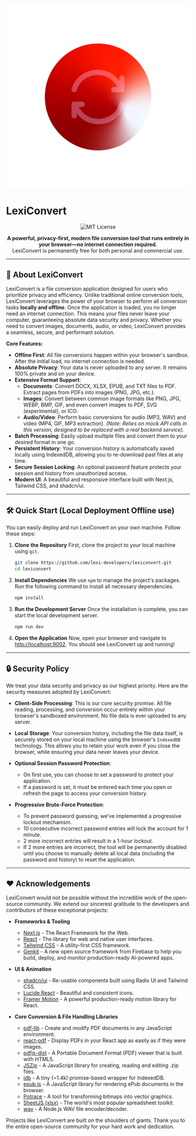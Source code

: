 <p align="center">
  <img src="Picture/logo.png" alt="LexiConvert Banner" data-ai-hint="abstract document conversion" />
</p>

# LexiConvert

<p align="center">
  <img alt="MIT License" src="https://img.shields.io/badge/License-MIT-blue.svg">
</p>

<p align="center">
  <strong>A powerful, privacy-first, modern file conversion tool that runs entirely in your browser—no internet connection required.</strong>
  <br />
  LexiConvert is permanently free for both personal and commercial use.
</p>

---

## 🚀 About LexiConvert

LexiConvert is a file conversion application designed for users who prioritize privacy and efficiency. Unlike traditional online conversion tools, LexiConvert leverages the power of your browser to perform all conversion tasks **locally and offline**. Once the application is loaded, you no longer need an internet connection. This means your files never leave your computer, guaranteeing absolute data security and privacy. Whether you need to convert images, documents, audio, or video, LexiConvert provides a seamless, secure, and performant solution.

**Core Features:**
*   **Offline First**: All file conversions happen within your browser's sandbox. After the initial load, no internet connection is needed.
*   **Absolute Privacy**: Your data is never uploaded to any server. It remains 100% private and on your device.
*   **Extensive Format Support**:
    *   **Documents**: Convert DOCX, XLSX, EPUB, and TXT files to PDF. Extract pages from PDFs into images (PNG, JPG, etc.).
    *   **Images**: Convert between common image formats like PNG, JPG, WEBP, BMP, GIF, and even convert images to PDF, SVG (experimental), or ICO.
    *   **Audio/Video**: Perform basic conversions for audio (MP3, WAV) and video (MP4, GIF, MP3 extraction). *(Note: Relies on mock API calls in this version, designed to be replaced with a real backend service).*
*   **Batch Processing**: Easily upload multiple files and convert them to your desired format in one go.
*   **Persistent History**: Your conversion history is automatically saved locally using IndexedDB, allowing you to re-download past files at any time.
*   **Secure Session Locking**: An optional password feature protects your session and history from unauthorized access.
*   **Modern UI**: A beautiful and responsive interface built with Next.js, Tailwind CSS, and shadcn/ui.

---

## 🛠️ Quick Start (Local Deployment Offline use)

You can easily deploy and run LexiConvert on your own machine. Follow these steps:

1.  **Clone the Repository**
    First, clone the project to your local machine using `git`.
    ```bash
    git clone https://github.com/lexi-developers/lexiconvert.git
    cd lexiconvert
    ```

2.  **Install Dependencies**
    We use `npm` to manage the project's packages. Run the following command to install all necessary dependencies.
    ```bash
    npm install
    ```

3.  **Run the Development Server**
    Once the installation is complete, you can start the local development server.
    ```bash
    npm run dev
    ```

4.  **Open the Application**
    Now, open your browser and navigate to [http://localhost:9002](http://localhost:9002). You should see LexiConvert up and running!

---

## 🔒 Security Policy

We treat your data security and privacy as our highest priority. Here are the security measures adopted by LexiConvert:

*   **Client-Side Processing**: This is our core security promise. All file reading, processing, and conversion occur entirely within your browser's sandboxed environment. No file data is ever uploaded to any server.

*   **Local Storage**: Your conversion history, including the file data itself, is securely stored on your local machine using the browser's `IndexedDB` technology. This allows you to retain your work even if you close the browser, while ensuring your data never leaves your device.

*   **Optional Session Password Protection**:
    *   On first use, you can choose to set a password to protect your application.
    *   If a password is set, it must be entered each time you open or refresh the page to access your conversion history.

*   **Progressive Brute-Force Protection**:
    *   To prevent password guessing, we've implemented a progressive lockout mechanism.
    *   10 consecutive incorrect password entries will lock the account for 1 minute.
    *   2 more incorrect entries will result in a 1-hour lockout.
    *   If 2 more entries are incorrect, the tool will be permanently disabled until you choose to manually delete all local data (including the password and history) to reset the application.

---

## ❤️ Acknowledgements

LexiConvert would not be possible without the incredible work of the open-source community. We extend our sincerest gratitude to the developers and contributors of these exceptional projects:

*   **Frameworks & Tooling**
    *   [Next.js](https://nextjs.org/) - The React Framework for the Web.
    *   [React](https://react.dev/) - The library for web and native user interfaces.
    *   [Tailwind CSS](https://tailwindcss.com/) - A utility-first CSS framework.
    *   [Genkit](https://firebase.google.com/docs/genkit) - A new open source framework from Firebase to help you build, deploy, and monitor production-ready AI-powered apps.

*   **UI & Animation**
    *   [shadcn/ui](https://ui.shadcn.com/) - Re-usable components built using Radix UI and Tailwind CSS.
    *   [Lucide React](https://lucide.dev/) - Beautiful and consistent icons.
    *   [Framer Motion](https://www.framer.com/motion/) - A powerful production-ready motion library for React.

*   **Core Conversion & File Handling Libraries**
    *   [pdf-lib](https://pdf-lib.js.org/) - Create and modify PDF documents in any JavaScript environment.
    *   [react-pdf](https://github.com/wojtekmaj/react-pdf) - Display PDFs in your React app as easily as if they were images.
    *   [pdfjs-dist](https://github.com/mozilla/pdf.js) - A Portable Document Format (PDF) viewer that is built with HTML5.
    *   [JSZip](https://github.com/Stuk/jszip) - A JavaScript library for creating, reading and editing .zip files.
    *   [idb](https://github.com/jakearchibald/idb) - A tiny (~1.4k) promise-based wrapper for IndexedDB.
    *   [epub.js](https://github.com/futurepress/epub.js) - A JavaScript library for rendering ePub documents in the browser.
    *   [Potrace](https://github.com/tooolit/potrace) - A tool for transforming bitmaps into vector graphics.
    *   [SheetJS (xlsx)](https://github.com/SheetJS/sheetjs) - The world's most popular spreadsheet toolkit.
    *   [wav](https://github.com/TooTallNate/node-wav) - A Node.js WAV file encoder/decoder.

Projects like LexiConvert are built on the shoulders of giants. Thank you to the entire open-source community for your hard work and dedication.
